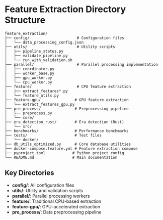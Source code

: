 # Feature Extraction Directory Structure

```
feature_extraction/
├── config/                     # Configuration files
│   └── data_processing_config.json
├── utils/                      # Utility scripts
│   ├── pipeline_status.py
│   ├── validate_pipeline.py
│   └── run_with_validation.sh
├── parallel/                   # Parallel processing implementation
│   ├── coordinator.py
│   ├── worker_base.py
│   ├── gpu_worker.py
│   └── cpu_worker.py
├── feature/                    # CPU feature extraction
│   ├── extract_features*.py
│   └── feature_utils.py
├── feature-gpu/               # GPU feature extraction
│   └── extract_features_gpu.py
├── pre_process/               # Preprocessing pipeline
│   ├── preprocess.py
│   └── core/
├── era_detection_rust/        # Era detection (Rust)
│   └── src/
├── benchmarks/                # Performance benchmarks
├── tests/                     # Test files
│   └── docker/
├── db_utils_optimized.py      # Core database utilities
├── docker-compose.feature.yml # Feature extraction compose
├── pyproject.toml            # Python project config
└── README.md                 # Main documentation
```

## Key Directories

- **config/**: All configuration files
- **utils/**: Utility and validation scripts
- **parallel/**: Parallel processing workers
- **feature/**: Traditional CPU-based extraction
- **feature-gpu/**: GPU-accelerated extraction
- **pre_process/**: Data preprocessing pipeline
